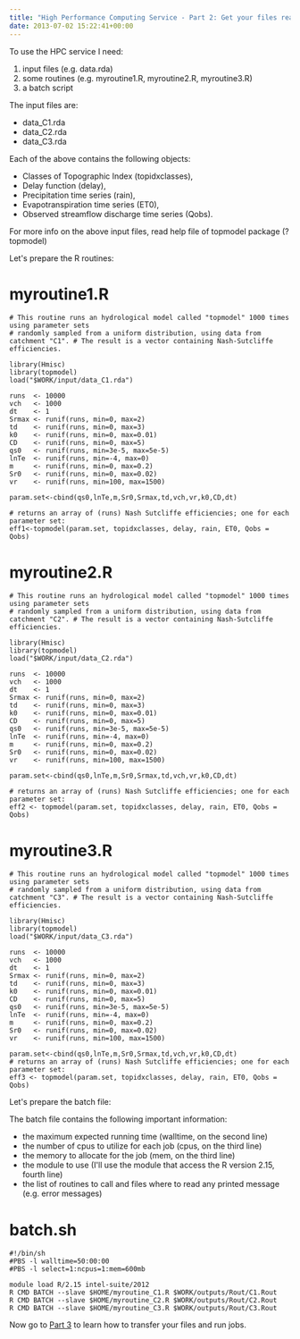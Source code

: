 ```yaml
---
title: "High Performance Computing Service - Part 2: Get your files ready"
date: 2013-07-02 15:22:41+00:00
---
```


To use the HPC service I need:

  1. input files (e.g. data.rda)
  2. some routines (e.g. myroutine1.R, myroutine2.R, myroutine3.R)
  3. a batch script

The input files are:

  * data_C1.rda
  * data_C2.rda
  * data_C3.rda

Each of the above contains the following objects:

  * Classes of Topographic Index (topidxclasses),
  * Delay function (delay),
  * Precipitation time series (rain),
  * Evapotranspiration time series (ET0),
  * Observed streamflow discharge time series (Qobs).

For more info on the above input files, read help file of topmodel package (?topmodel)

Let's prepare the R routines:

# myroutine1.R

```
# This routine runs an hydrological model called "topmodel" 1000 times using parameter sets
# randomly sampled from a uniform distribution, using data from catchment "C1". # The result is a vector containing Nash-Sutcliffe efficiencies.
    
library(Hmisc)
library(topmodel)
load("$WORK/input/data_C1.rda")

runs  <- 10000
vch   <- 1000
dt    <- 1
Srmax <- runif(runs, min=0, max=2)
td    <- runif(runs, min=0, max=3)
k0    <- runif(runs, min=0, max=0.01)
CD    <- runif(runs, min=0, max=5)
qs0   <- runif(runs, min=3e-5, max=5e-5)
lnTe  <- runif(runs, min=-4, max=0)
m     <- runif(runs, min=0, max=0.2)
Sr0   <- runif(runs, min=0, max=0.02)
vr    <- runif(runs, min=100, max=1500)
    
param.set<-cbind(qs0,lnTe,m,Sr0,Srmax,td,vch,vr,k0,CD,dt)

# returns an array of (runs) Nash Sutcliffe efficiencies; one for each parameter set:
eff1<-topmodel(param.set, topidxclasses, delay, rain, ET0, Qobs = Qobs)

```

# myroutine2.R

```    
# This routine runs an hydrological model called "topmodel" 1000 times using parameter sets 
# randomly sampled from a uniform distribution, using data from catchment "C2". # The result is a vector containing Nash-Sutcliffe efficiencies.
    
library(Hmisc)
library(topmodel)
load("$WORK/input/data_C2.rda")
    
runs  <- 10000
vch   <- 1000
dt    <- 1
Srmax <- runif(runs, min=0, max=2)
td    <- runif(runs, min=0, max=3)
k0    <- runif(runs, min=0, max=0.01)
CD    <- runif(runs, min=0, max=5)
qs0   <- runif(runs, min=3e-5, max=5e-5)
lnTe  <- runif(runs, min=-4, max=0)
m     <- runif(runs, min=0, max=0.2)
Sr0   <- runif(runs, min=0, max=0.02)
vr    <- runif(runs, min=100, max=1500)
    
param.set<-cbind(qs0,lnTe,m,Sr0,Srmax,td,vch,vr,k0,CD,dt)

# returns an array of (runs) Nash Sutcliffe efficiencies; one for each parameter set:
eff2 <- topmodel(param.set, topidxclasses, delay, rain, ET0, Qobs = Qobs)
```

# myroutine3.R

```    
# This routine runs an hydrological model called "topmodel" 1000 times using parameter sets 
# randomly sampled from a uniform distribution, using data from catchment "C3". # The result is a vector containing Nash-Sutcliffe efficiencies.
    
library(Hmisc)
library(topmodel)
load("$WORK/input/data_C3.rda")

runs  <- 10000
vch   <- 1000
dt    <- 1
Srmax <- runif(runs, min=0, max=2)
td    <- runif(runs, min=0, max=3)
k0    <- runif(runs, min=0, max=0.01)
CD    <- runif(runs, min=0, max=5)
qs0   <- runif(runs, min=3e-5, max=5e-5)
lnTe  <- runif(runs, min=-4, max=0)
m     <- runif(runs, min=0, max=0.2)
Sr0   <- runif(runs, min=0, max=0.02)
vr    <- runif(runs, min=100, max=1500)
  
param.set<-cbind(qs0,lnTe,m,Sr0,Srmax,td,vch,vr,k0,CD,dt)
# returns an array of (runs) Nash Sutcliffe efficiencies; one for each parameter set:
eff3 <- topmodel(param.set, topidxclasses, delay, rain, ET0, Qobs = Qobs)
```

Let's prepare the batch file:

The batch file contains the following important information:

  * the maximum expected running time (walltime, on the second line)
  * the number of cpus to utilize for each job (cpus, on the third line)
  * the memory to allocate for the job (mem, on the third line)
  * the module to use (I'll use the module that access the R version 2.15, fourth line)
  * the list of routines to call and files where to read any printed message (e.g. error messages)

# batch.sh

```
#!/bin/sh 
#PBS -l walltime=50:00:00 
#PBS -l select=1:ncpus=1:mem=600mb
  
module load R/2.15 intel-suite/2012
R CMD BATCH --slave $HOME/myroutine_C1.R $WORK/outputs/Rout/C1.Rout
R CMD BATCH --slave $HOME/myroutine_C2.R $WORK/outputs/Rout/C2.Rout
R CMD BATCH --slave $HOME/myroutine_C3.R $WORK/outputs/Rout/C3.Rout
```

Now go to [Part 3](../../../../2013/07/03/high-performance-computing-service---part-3-transfer-your-files) to learn how to transfer your files and run jobs.
